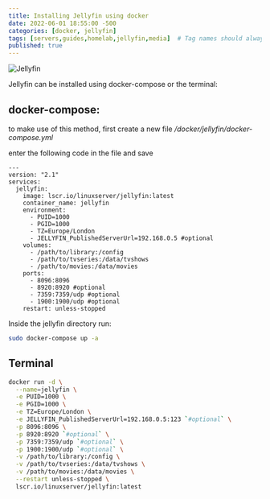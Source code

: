 ```yaml
---
title: Installing Jellyfin using docker
date: 2022-06-01 18:55:00 -500
categories: [docker, jellyfin]
tags: [servers,guides,homelab,jellyfin,media]  # Tag names should always be lowercase
published: true
---
```


![Jellyfin](https://raw.githubusercontent.com/jellyfin/jellyfin-ux/master/branding/SVG/banner-logo-solid.svg?sanitize=true)

Jellyfin can be installed using docker-compose or the terminal: 

## docker-compose:

to make use of this method, first create a new file */docker/jellyfin/docker-compose.yml*

enter the following code in the file and save

```
---
version: "2.1"
services:
  jellyfin:
    image: lscr.io/linuxserver/jellyfin:latest
    container_name: jellyfin
    environment:
      - PUID=1000
      - PGID=1000
      - TZ=Europe/London
      - JELLYFIN_PublishedServerUrl=192.168.0.5 #optional
    volumes:
      - /path/to/library:/config
      - /path/to/tvseries:/data/tvshows
      - /path/to/movies:/data/movies
    ports:
      - 8096:8096
      - 8920:8920 #optional
      - 7359:7359/udp #optional
      - 1900:1900/udp #optional
    restart: unless-stopped
```

Inside the jellyfin directory run:
```bash
sudo docker-compose up -a
```
## Terminal

```bash
docker run -d \
  --name=jellyfin \
  -e PUID=1000 \
  -e PGID=1000 \
  -e TZ=Europe/London \
  -e JELLYFIN_PublishedServerUrl=192.168.0.5:123 `#optional` \
  -p 8096:8096 \
  -p 8920:8920 `#optional` \
  -p 7359:7359/udp `#optional` \
  -p 1900:1900/udp `#optional` \
  -v /path/to/library:/config \
  -v /path/to/tvseries:/data/tvshows \
  -v /path/to/movies:/data/movies \
  --restart unless-stopped \
  lscr.io/linuxserver/jellyfin:latest
```